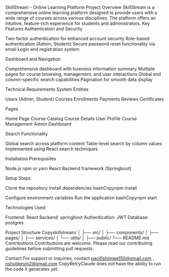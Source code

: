SkillStream - Online Learning Platform
Project Overview
SkillStream is a comprehensive online learning platform designed to provide users with a wide range of courses across various disciplines. The platform offers an intuitive, feature-rich experience for students and administrators.
Key Features
Authentication and Security

Two-factor authentication for enhanced account security
Role-based authentication (Admin, Student)
Secure password reset functionality via email
Login and registration system

Dashboard and Navigation

Comprehensive dashboard with business information summary
Multiple pages for course browsing, management, and user interactions
Global and column-specific search capabilities
Pagination for smooth data display

Technical Requirements
System Entities

Users (Admin,  Student)
Courses
Enrollments
Payments
Reviews
Certificates

Pages

Home Page
Course Catalog
Course Details
User Profile
Course Management
Admin Dashboard

Search Functionality

Global search across platform content
Table-level search by column values
Implemented using React search techniques

Installation
Prerequisites

Node.js
npm or yarn
React
Backend framework (Springboot)

Setup Steps

Clone the repository
Install dependencies
bashCopynpm install

Configure environment variables
Run the application
bashCopynpm start


Technologies Used

Frontend: React
Backend: springboot
Authentication: JWT
Database: postgres

Project Structure
Copyskillstream/
│
├── src/
│   ├── components/
│   ├── pages/
│   ├── services/
│   └── utils/
│
├── public/
└── README.md
Contributions
Contributions are welcome. Please read our contributing guidelines before submitting pull requests.

Contact
For support or inquiries, contact pacifishimwe150@gmail.com , nshutikevin2@gmail.com CopyRetryClaude does not have the ability to run the code it generates yet.
